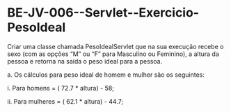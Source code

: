 # BE-JV-006--Servlet--Exercicio-PesoIdeal

Criar uma classe chamada PesoIdealServlet que na sua execução recebe o sexo (com as opções “M” ou “F” para Masculino ou Feminino), a altura da pessoa e retorna na saída o peso ideal para a pessoa.

a. Os cálculos para peso ideal de homem e mulher são os seguintes:

i. Para homens = ( 72.7 * altura) - 58;

ii. Para mulheres = ( 62.1 * altura) - 44.7;
